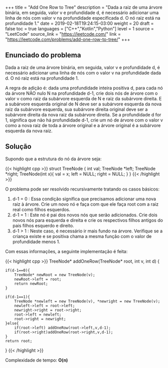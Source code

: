 +++
title = "Add One Row to Tree"
description = "Dada a raiz de uma árvore binária, em seguida, valor v e profundidade d, é necessário adicionar uma linha de nós com valor v na profundidade especificada d. O nó raiz está na profundidade 1."
date = 2019-02-18T19:24:15-03:00
weight = 20
draft = false
toc = true
languages = ["C++","Kotlin","Python"]
level = 1
source = "LeetCode"
source_link = "https://leetcode.com/"
link = "https://leetcode.com/problems/add-one-row-to-tree/"
+++
<h2 class="title is-5"> Enunciado do problema </h2>

Dada a raiz de uma árvore binária, em seguida, valor v e profundidade d, é necessário adicionar uma linha de nós com o valor v
na profundidade dada d. O nó raiz está na profundidade 1.

A regra de adição é: dada uma profundidade inteira positiva d, para cada nó da árvore NÃO nulo N na profundidade d-1,
crie dois nós de árvore com o valor v como raiz da subárvore esquerda de N e raiz da subárvore direita.
E a subárvore esquerda original de N deve ser a subárvore esquerda da nova raiz da subárvore esquerda,
sua subárvore direita original deve ser a subárvore direita da nova raiz da subárvore direita.
Se a profundidade d for 1, significa que não há profundidade d-1, crie um nó de árvore com o valor v
como a nova raiz de toda a árvore original e a árvore original é a subárvore esquerda da nova raiz.

<h2 class="title is-5"> Solução </h2>

Supondo que a estrutura do nó da árvore seja:

{{< highlight cpp >}}
struct TreeNode {
  int val;
  TreeNode *left;
  TreeNode *right;
  TreeNode(int x){
    val = x;
    left = NULL;
    right = NULL;
  }
}
{{< /highlight >}}

O problema pode ser resolvido recursivamente tratando os casos básicos:

<div class="margin_left">
  <ol>
    <li>d-1 = 0 : Essa condição significa que precisamos adicionar uma nova raiz à árvore. Crie um novo nó e faça com que ele faça root com a raiz real como filhos esquerdos.</li>
    <li>d-1 = 1 : Este nó é pai dos novos nós que serão adicionados. Crie dois novos nós para esquerda e direita e crie os respectivos filhos antigos do pais filhos esquerdo e direito.</li>
    <li>d-1 > 1 : Neste caso, é necessário ir mais fundo na árvore. Verifique se a criança existe e se positiva chama a mesma função com o valor de profundidade menos 1. </li>
  </ol>
</div>

Com essas informações, a seguinte implementação é feita:

{{< highlight cpp >}}
TreeNode* addOneRow(TreeNode* root, int v, int d) {

    if(d-1==0){
        TreeNode* newRoot = new TreeNode(v);
        newRoot->left = root;
        return newRoot;
    }

    if(d-1==1){
        TreeNode *newleft = new TreeNode(v), *newright = new TreeNode(v);
        newleft->left = root->left;
        newright->right = root->right;
        root->left = newleft;
        root->right = newright;
    }else{
        if(root->left) addOneRow(root->left,v,d-1);
        if(root->right)addOneRow(root->right,v,d-1);
    }
    return root;
}
{{< /highlight >}}

Complexidade de tempo: **O(n)**
